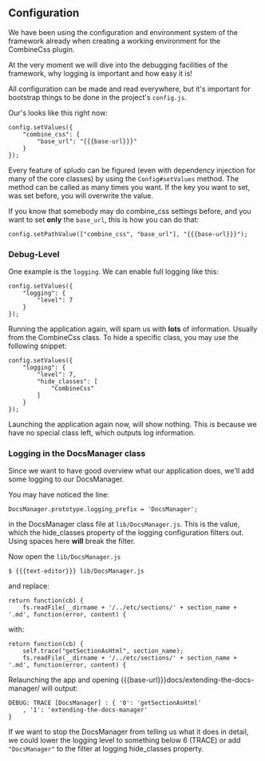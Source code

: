 ## Configuration

We have been using the configuration and environment system of the framework
already when creating a working environment for the CombineCss plugin.

At the very moment we will dive into the debugging facilities of the
framework, why logging is important and how easy it is!

All configuration can be made and read everywhere, but it's important for
bootstrap things to be done in the project's `config.js`.

Our's looks like this right now:

    config.setValues({
        "combine_css": {
            "base_url": "{{{base-url}}}"
        }
    });

Every feature of spludo can be figured (even with dependency injection for
many of the core classes) by using the `Config#setValues` method. The method
can be called as many times you want. If the key you want to set, was set
before, you will overwrite the value.

If you know that somebody may do combine_css settings before, and you want
to set **only** the `base_url`, this is how you can do that:

    config.setPathValue(["combine_css", "base_url"], "{{{base-url}}}");

### Debug-Level

One example is the `logging`. We can enable full logging like this:

    config.setValues({
        "logging": {
            "level": 7
        }
    });

Running the application again, will spam us with **lots** of information.
Usually from the CombineCss class. To hide a specific class, you may use the
following snippet:

    config.setValues({
        "logging": {
            "level": 7,
            "hide_classes": [
                "CombineCss"
            ]
        }
    });

Launching the application again now, will show nothing. This is because we have
no special class left, which outputs log information.

### Logging in the DocsManager class

Since we want to have good overview what our application does, we'll add some
logging to our DocsManager.

You may have noticed the line:

    DocsManager.prototype.logging_prefix = 'DocsManager';

in the DocsManager class file at `lib/DocsManager.js`. This is the value, which
the hide_classes property of the logging configuration filters out. Using spaces
here **will** break the filter.

Now open the `lib/DocsManager.js`

    $ {{{text-editor}}} lib/DocsManager.js

and replace:

    return function(cb) {
        fs.readFile(__dirname + '/../etc/sections/' + section_name + '.md', function(error, content) {

with:

    return function(cb) {
        self.trace("getSectionAsHtml", section_name);
        fs.readFile(__dirname + '/../etc/sections/' + section_name + '.md', function(error, content) {

Relaunching the app and opening {{{base-url}}}docs/extending-the-docs-manager/ will output:

    DEBUG: TRACE [DocsManager] : { '0': 'getSectionAsHtml'
        , '1': 'extending-the-docs-manager'
    }

If we want to stop the DocsManager from telling us what it does in detail, we
could lower the logging level to something below 6 (TRACE) or add
`"DocsManager"` to the filter at logging hide_classes property.


